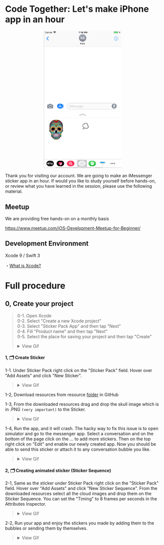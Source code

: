 # Code Together: Let's make iPhone app in an hour

  <div style="text-align:center"><img src ="https://github.com/iosClassForBeginner/sticker_en/blob/master/stickers-app.png" width="50%" height="50%"/></div>  

  Thank you for visiting our account. We are going to make an iMessenger sticker app in an hour. If would you like to study yourself before hands-on, or review what you have learned in the session, please use the following material.

## Meetup
We are providing free hands-on on a monthly basis

https://www.meetup.com/iOS-Development-Meetup-for-Beginner/

## Development Environment
  Xcode 9 / Swift 3
  
  ・<a href="https://github.com/learn-co-students/reading-ios-intro-to-xcode-qa-public-001">What is Xcode?</a>

# Full procedure

## 0, Create your project

> 0-1. Open Xcode  
> 0-2. Select "Create a new Xcode project"  
> 0-3. Select "Sticker Pack App" and then tap "Next"  
> 0-4. Fill "Product name" and then tap "Next"  
> 0-5. Select the place for saving your project and then tap "Create"  
> <details><summary>View Gif</summary><div style="text-align:center"><img src ="https://github.com/iosClassForBeginner/sticker_en/blob/master/vids/vid1.gif" /></div></details>

#### 1, 🗂 Create Sticker

1-1. Under Sticker Pack right click on the "Sticker Pack" field. Hover over "Add Assets" and click "New Sticker".
> <details><summary>View Gif</summary><div style="text-align:center"><img src ="https://github.com/iosClassForBeginner/sticker_en/blob/master/vids/vid2.gif" /></div></details>

1-2, Download resources from resource <a href="https://github.com/iosClassForBeginner/sticker_en/tree/master/resources">folder</a> in GitHub

1-3, From the downloaded resources drag and drop the skull image which is in .PNG <code>(very important)</code> to the Sticker.
> <details><summary>View Gif</summary><div style="text-align:center"><img src ="https://github.com/iosClassForBeginner/sticker_en/blob/master/vids/vid3.gif" /></div></details>

1-4, Run the app, and it will crash. The hacky way to fix this issue is to open simulator and go to the messenger app. Select a conversation and on the bottom of the page click on the ... to add more stickers. Then on the top right click on "Edit" and enable our newly created app. Now you should be able to send this sticker or attach it to any conversation bubble you like.
> <details><summary>View Gif</summary><div style="text-align:center"><img src ="https://github.com/iosClassForBeginner/sticker_en/blob/master/vids/vid4.gif" /></div></details>

#### 2, 🗂 Creating animated sticker (Sticker Sequence)

2-1, Same as the sticker under Sticker Pack right click on the "Sticker Pack" field. Hover over "Add Assets" and click "New Sticker Sequence". From the downloaded resources select all the cloud images and drop them on the Sticker Sequence. You can set the "Timing" to 8 frames per seconds in the Attributes Inspector.
> <details><summary>View Gif</summary><div style="text-align:center"><img src ="https://github.com/iosClassForBeginner/sticker_en/blob/master/vids/vid5.gif" /></div></details>

2-2, Run your app and enjoy the stickers you made by adding them to the bubbles or sending them by themselves.
> <details><summary>View Gif</summary><div style="text-align:center"><img src ="https://github.com/iosClassForBeginner/sticker_en/blob/master/vids/vid6.gif" /></div></details>
